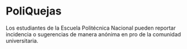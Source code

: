# PoliQuejas
Los estudiantes de la Escuela Politécnica Nacional pueden reportar incidencia  o sugerencias de manera anónima en pro de la comunidad universitaria. 
